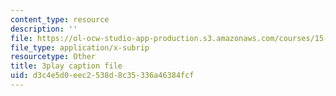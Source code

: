 ```yaml
---
content_type: resource
description: ''
file: https://ol-ocw-studio-app-production.s3.amazonaws.com/courses/15-s08-fintech-shaping-the-financial-world-spring-2020/d3c4e5d0eec2538d8c35336a46384fcf_kZ1EqqnUw6M.vtt
file_type: application/x-subrip
resourcetype: Other
title: 3play caption file
uid: d3c4e5d0-eec2-538d-8c35-336a46384fcf
---
```

